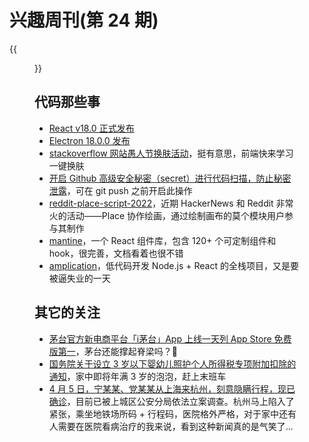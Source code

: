 # 兴趣周刊(第 24 期)


<!--more-->
{{<figure src="https://jiangbao-1258001083.cos.ap-shanghai.myqcloud.com/stackoverflow-20220401.jpg" title="stackoverflow 愚人节换肤，默认 3D 皮肤让我以为进错网站 😂">}}

## 代码那些事
* [React v18.0 正式发布](https://reactjs.org/blog/2022/03/29/react-v18.html)
* [Electron 18.0.0 发布](https://www.electronjs.org/blog/electron-18-0)
* [stackoverflow 网站愚人节换肤活动](https://stackoverflow.blog/2022/03/31/time-to-get-on-trend-filters/)，挺有意思，前端快来学习一键换肤
* [开启 Github 高级安全秘密（secret）进行代码扫描，防止秘密泄露](https://github.blog/2022-04-04-push-protection-github-advanced-security/)，可在 git push 之前开启此操作
* [reddit-place-script-2022](https://github.com/rdeepak2002/reddit-place-script-2022)，近期 HackerNews 和 Reddit 非常火的活动——Place 协作绘画，通过绘制画布的莫个模块用户参与其制作
* [mantine](https://mantine.dev/)，一个 React 组件库，包含 120+ 个可定制组件和 hook，很完善，文档看着也很不错
* [amplication](https://amplication.com/)，低代码开发 Node.js + React 的全栈项目，又是要被逼失业的一天

## 其它的关注
* [茅台官方新电商平台「i茅台」App 上线一天列 App Store 免费版第一](https://news.cnstock.com/news,bwkx-202203-4853446.htm)，茅台还能撑起脊梁吗？🤔
* [国务院关于设立 3 岁以下婴幼儿照护个人所得税专项附加扣除的通知](http://www.gov.cn/zhengce/content/2022-03/28/content_5682013.htm)，家中即将年满 3 岁的泡泡，赶上末班车
* [4 月 5 日，宁某某、党某某从上海来杭州，刻意隐瞒行程，现已确诊](https://www.zhihu.com/question/526276109)，目前已被上城区公安分局依法立案调查。杭州马上陷入了紧张，乘坐地铁场所码 + 行程码，医院格外严格，对于家中还有人需要在医院看病治疗的我来说，看到这种新闻真的是气笑了...

